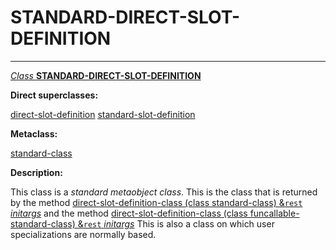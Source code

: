 STANDARD-DIRECT-SLOT-DEFINITION
===============================

------------------------------------------------------------------------

[*Class* **STANDARD-DIRECT-SLOT-DEFINITION**]()

**Direct superclasses:**

[]()[direct-slot-definition](class-direct-slot-definition.md) [standard-slot-definition](class-standard-slot-definition.md)

**Metaclass:**

[standard-class](class-standard-class.md)

**Description:**

This class is a *standard metaobject class*. This is the class that is returned by the method [direct-slot-definition-class (class standard-class) &`rest` *initargs*](direct-slot-definition-class-standard-class.md) and the method [direct-slot-definition-class (class funcallable-standard-class) &`rest` *initargs*](direct-slot-definition-class-funcallable-standard-class.md) This is also a class on which user specializations are normally based.
